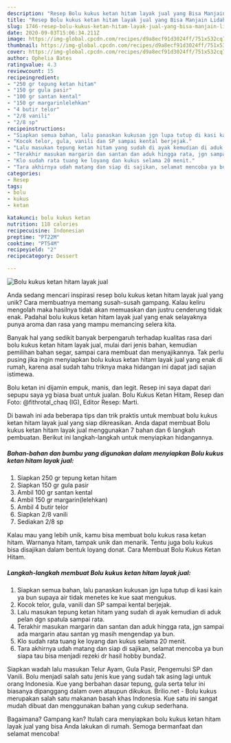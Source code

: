 ```yaml
---
description: "Resep Bolu kukus ketan hitam layak jual yang Bisa Manjain Lidah"
title: "Resep Bolu kukus ketan hitam layak jual yang Bisa Manjain Lidah"
slug: 1746-resep-bolu-kukus-ketan-hitam-layak-jual-yang-bisa-manjain-lidah
date: 2020-09-03T15:06:34.211Z
image: https://img-global.cpcdn.com/recipes/d9a8ecf91d3024ff/751x532cq70/bolu-kukus-ketan-hitam-layak-jual-foto-resep-utama.jpg
thumbnail: https://img-global.cpcdn.com/recipes/d9a8ecf91d3024ff/751x532cq70/bolu-kukus-ketan-hitam-layak-jual-foto-resep-utama.jpg
cover: https://img-global.cpcdn.com/recipes/d9a8ecf91d3024ff/751x532cq70/bolu-kukus-ketan-hitam-layak-jual-foto-resep-utama.jpg
author: Ophelia Bates
ratingvalue: 4.3
reviewcount: 15
recipeingredient:
- "250 gr tepung ketan hitam"
- "150 gr gula pasir"
- "100 gr santan kental"
- "150 gr margarinlelehkan"
- "4 butir telor"
- "2/8 vanili"
- "2/8 sp"
recipeinstructions:
- "Siapkan semua bahan, lalu panaskan kukusan jgn lupa tutup di kasi kain ya bun supaya air tidak menetes ke kue saat mengukus."
- "Kocok telor, gula, vanili dan SP sampai kental berjejak."
- "Lalu masukan tepung ketan hitam yang sudah di ayak kemudian di aduk pelan dgn spatula sampai rata."
- "Terakhir masukan margarin dan santan dan aduk hingga rata, jgn sampai ada margarin atau santan yg masih mengendap ya bun."
- "Klo sudah rata tuang ke loyang dan kukus selama 20 menit."
- "Tara akhirnya udah matang dan siap di sajikan, selamat mencoba ya bun siapa tau bisa menjadi rezeki dr hasil hobby bunda2."
categories:
- Resep
tags:
- bolu
- kukus
- ketan

katakunci: bolu kukus ketan 
nutrition: 118 calories
recipecuisine: Indonesian
preptime: "PT22M"
cooktime: "PT54M"
recipeyield: "2"
recipecategory: Dessert

---
```



![Bolu kukus ketan hitam layak jual](https://img-global.cpcdn.com/recipes/d9a8ecf91d3024ff/751x532cq70/bolu-kukus-ketan-hitam-layak-jual-foto-resep-utama.jpg)

Anda sedang mencari inspirasi resep bolu kukus ketan hitam layak jual yang unik? Cara membuatnya memang susah-susah gampang. Kalau keliru mengolah maka hasilnya tidak akan memuaskan dan justru cenderung tidak enak. Padahal bolu kukus ketan hitam layak jual yang enak selayaknya punya aroma dan rasa yang mampu memancing selera kita.

Banyak hal yang sedikit banyak berpengaruh terhadap kualitas rasa dari bolu kukus ketan hitam layak jual, mulai dari jenis bahan, kemudian pemilihan bahan segar, sampai cara membuat dan menyajikannya. Tak perlu pusing jika ingin menyiapkan bolu kukus ketan hitam layak jual yang enak di rumah, karena asal sudah tahu triknya maka hidangan ini dapat jadi sajian istimewa.

Bolu ketan ini dijamin empuk, manis, dan legit. Resep ini saya dapat dari sepupu saya yg biasa buat untuk jualan. Bolu Kukus Ketan Hitam, Resep dan Foto: @fithrotal_chaq (IG), Editor Resep: Marti.


Di bawah ini ada beberapa tips dan trik praktis untuk membuat bolu kukus ketan hitam layak jual yang siap dikreasikan. Anda dapat membuat Bolu kukus ketan hitam layak jual menggunakan 7 bahan dan 6 langkah pembuatan. Berikut ini langkah-langkah untuk menyiapkan hidangannya.

<!--inarticleads1-->

##### Bahan-bahan dan bumbu yang digunakan dalam menyiapkan Bolu kukus ketan hitam layak jual:

1. Siapkan 250 gr tepung ketan hitam
1. Siapkan 150 gr gula pasir
1. Ambil 100 gr santan kental
1. Ambil 150 gr margarin(lelehkan)
1. Ambil 4 butir telor
1. Siapkan 2/8 vanili
1. Sediakan 2/8 sp


Kalau mau yang lebih unik, kamu bisa membuat bolu kukus rasa ketan hitam. Warnanya hitam, tampak unik dan menarik. Tentu juga bolu kukus bisa disajikan dalam bentuk loyang donat. Cara Membuat Bolu Kukus Ketan Hitam. 

<!--inarticleads2-->

##### Langkah-langkah membuat Bolu kukus ketan hitam layak jual:

1. Siapkan semua bahan, lalu panaskan kukusan jgn lupa tutup di kasi kain ya bun supaya air tidak menetes ke kue saat mengukus.
1. Kocok telor, gula, vanili dan SP sampai kental berjejak.
1. Lalu masukan tepung ketan hitam yang sudah di ayak kemudian di aduk pelan dgn spatula sampai rata.
1. Terakhir masukan margarin dan santan dan aduk hingga rata, jgn sampai ada margarin atau santan yg masih mengendap ya bun.
1. Klo sudah rata tuang ke loyang dan kukus selama 20 menit.
1. Tara akhirnya udah matang dan siap di sajikan, selamat mencoba ya bun siapa tau bisa menjadi rezeki dr hasil hobby bunda2.


Siapkan wadah lalu masukan Telur Ayam, Gula Pasir, Pengemulsi SP dan Vanili. Bolu menjadi salah satu jenis kue yang sudah tak asing lagi untuk orang Indonesia. Kue yang berbahan dasar tepung, gula serta telur ini biasanya dipanggang dalam oven ataupun dikukus. Brilio.net - Bolu kukus merupakan salah satu makanan basah khas Indonesia. Kue satu ini sangat mudah dibuat dan menggunakan bahan yang cukup sederhana. 

Bagaimana? Gampang kan? Itulah cara menyiapkan bolu kukus ketan hitam layak jual yang bisa Anda lakukan di rumah. Semoga bermanfaat dan selamat mencoba!
